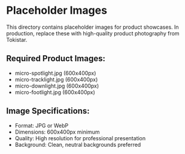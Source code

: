 # Placeholder Images

This directory contains placeholder images for product showcases. In production, replace these with high-quality product photography from Tokistar.

## Required Product Images:
- micro-spotlight.jpg (600x400px)
- micro-tracklight.jpg (600x400px)  
- micro-downlight.jpg (600x400px)
- micro-footlight.jpg (600x400px)

## Image Specifications:
- Format: JPG or WebP
- Dimensions: 600x400px minimum
- Quality: High resolution for professional presentation
- Background: Clean, neutral backgrounds preferred